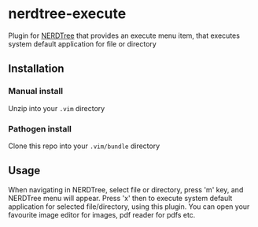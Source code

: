 # nerdtree-execute

Plugin for [NERDTree](https://github.com/scrooloose/nerdtree) that provides an execute menu item, that executes system default application for file or directory

## Installation

### Manual install
Unzip into your `.vim` directory

### Pathogen install
Clone this repo into your `.vim/bundle` directory

## Usage
When navigating in NERDTree, select file or directory, press 'm' key, and NERDTree menu will appear. Press 'x' then to execute system default application for selected file/directory, using this plugin. You can open your favourite image editor for images, pdf reader for pdfs etc.
